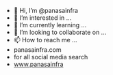 - 👋 Hi, I’m @panasainfra
- 👀 I’m interested in ...
- 🌱 I’m currently learning ...
- 💞️ I’m looking to collaborate on ...
- 📫 How to reach me ...
- panasainfra.com
- for all social media search
- www.panasainfra

<!---
panasainfra is a ✨ special ✨ repository because its `README.md` (this file) appears on your GitHub profile.
You can click the Preview link to take a look at your changes.
--->
